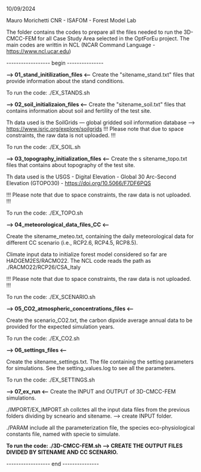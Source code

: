 10/09/2024

Mauro Morichetti
CNR - ISAFOM - Forest Model Lab

The folder contains the codes to prepare all the files needed to run the 3D-CMCC-FEM for all Case Study Area selected in the OptForEu project.
The main codes are writtin in NCL (NCAR Command Language - https://www.ncl.ucar.edu)

------------------ begin ---------------

**--> 01_stand_initilization_files <--**
Create the "sitename_stand.txt" files that provide information about the stand conditions.

To run the code: 
./EX_STANDS.sh

**--> 02_soil_initializaion_files <--**
Create the "sitename_soil.txt" files that contains information about soil and fertility of the test site.

Th data used is the SoilGrids — global gridded soil information database --> https://www.isric.org/explore/soilgrids
!!! Please note that due to space constraints, the raw data is not uploaded. !!!

To run the code: 
./EX_SOIL.sh

**--> 03_topography_initialization_files <--**
Create the s sitename_topo.txt files that contains about topography of the test
site.

Th data used is  the USGS - Digital Elevation - Global 30 Arc-Second Elevation (GTOPO30) - https://doi.org/10.5066/F7DF6PQS

!!! Please note that due to space constraints, the raw data is not uploaded. !!!

To run the code: 
./EX_TOPO.sh

**--> 04_meteorological_data_files_CC <--**

Create the sitename_meteo.txt, containing the daily meteorological data for different CC scenario (i.e., RCP2.6, RCP4.5, RCP8.5).

Climate input data to initialize forest model considered so far are HADGEM2ES/RACMO22. The NCL code reads the path as ./RACMO22/RCP26/CSA_Italy

!!! Please note that due to space constraints, the raw data is not uploaded. !!!

To run the code: 
./EX_SCENARIO.sh


**--> 05_CO2_atmospheric_concentrations_files <--**

Create the scenario_CO2.txt, the carbon dipxide average annual data to be provided for the expected simulation years.

To run the code: 
./EX_CO2.sh

**--> 06_settings_files <--**

Create the sitename_settings.txt. The file containing the setting parameters for simulations. See the setting_values.log to see all the parameters.

To run the code: 
./EX_SETTINGS.sh

**--> 07_ex_run <--**
Create the INPUT and OUTPUT of 3D-CMCC-FEM simulations.

./IMPORT/EX_IMPORT.sh collctes all the input data files from the previous folders dividing by scneario and sitename. --> create INPUT folder.

./PARAM include all the parameterization file, the species eco-physiological constants file, named with specie to simulate.

**To run the code: 
./3D-CMCC-FEM.sh --> CREATE THE OUTPUT FILES DIVIDED BY SITENAME AND CC SCENARIO.**

------------------ end ---------------




